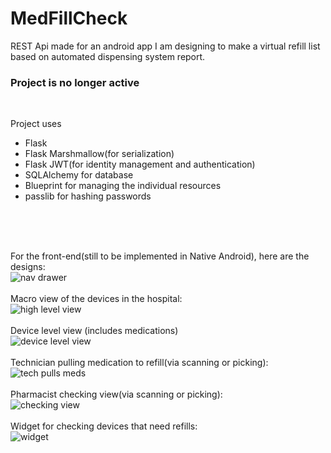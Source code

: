 # MedFillCheck
REST Api made for an android app I am designing to make a virtual refill list based on automated dispensing system report.



### Project is no longer active

<br>

Project uses
- Flask
- Flask Marshmallow(for serialization)
- Flask JWT(for identity management and authentication)
- SQLAlchemy for database
- Blueprint for managing the individual resources
- passlib for hashing passwords

<br>
<br>
<br>

For the front-end(still to be implemented in Native Android), here are the designs:
<br>
![nav drawer](images/nav%20drawer.jpg)
<br>
<br>
Macro view of the devices in the hospital:
<br>
![high level view](images/Main%20Refill%20Board.jpg)
<br>
<br>
Device level view (includes medications)
<br>
![device level view](images/Device%20Detail.jpg)
<br>
<br>
Technician pulling medication to refill(via scanning or picking):
<br>
![tech pulls meds](images/Device%20Detail-1.jpg)
<br>
<br>
Pharmacist checking view(via scanning or picking):
<br>
![checking view](images/Checking%20Activity.jpg)
<br>
<br>
Widget for checking devices that need refills:
<br>
![widget](images/widget.jpg)

